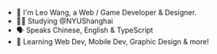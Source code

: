 - 👋 I'm Leo Wang, a Web / Game Developer & Designer.
- 🧑‍🎓 Studying @NYUShanghai
- 🗣️ Speaks Chinese, English & TypeScript
- 📖 Learning Web Dev, Mobile Dev, Graphic Design & more!

<!---
ImPrankster/ImPrankster is a ✨ special ✨ repository because its `README.md` (this file) appears on your GitHub profile.
You can click the Preview link to take a look at your changes.
--->
